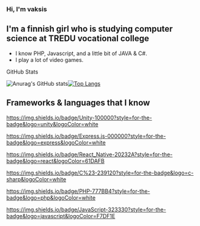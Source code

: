 ### Hi, I'm vaksis


## I'm a finnish girl who is studying computer science at TREDU vocational college
- I know PHP, Javascript, and a little bit of JAVA & C#.
- I play a lot of video games.

<summary>GitHub Stats</summary>

![Anurag's GitHub stats](https://github-readme-stats.vercel.app/api?username=vaksis&show_icons=true&theme=tokyonight)[![Top Langs](https://github-readme-stats.vercel.app/api/top-langs/?username=vaksis&langs_count=8&layout=compact&hide_border=1&theme=dark&bg_color=0d1117)](https://github.com/anuraghazra/github-readme-stats)


## Frameworks & languages that I know

https://img.shields.io/badge/Unity-100000?style=for-the-badge&logo=unity&logoColor=white

https://img.shields.io/badge/Express.js-000000?style=for-the-badge&logo=express&logoColor=white

https://img.shields.io/badge/React_Native-20232A?style=for-the-badge&logo=react&logoColor=61DAFB

https://img.shields.io/badge/C%23-239120?style=for-the-badge&logo=c-sharp&logoColor=white

https://img.shields.io/badge/PHP-777BB4?style=for-the-badge&logo=php&logoColor=white

https://img.shields.io/badge/JavaScript-323330?style=for-the-badge&logo=javascript&logoColor=F7DF1E
























